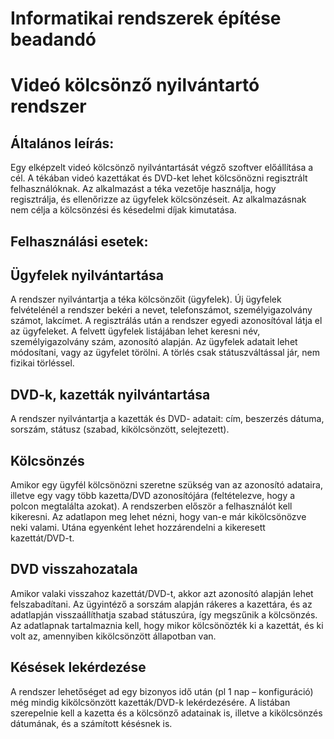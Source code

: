 # Informatikai rendszerek építése beadandó

# Videó kölcsönző nyilvántartó rendszer
## Általános leírás:
Egy elképzelt videó kölcsönző nyilvántartását végző szoftver előállítása a cél. A tékában videó kazettákat és DVD-ket lehet kölcsönözni regisztrált felhasználóknak. Az alkalmazást a téka vezetője használja, hogy regisztrálja, és ellenőrizze az ügyfelek kölcsönzéseit. Az alkalmazásnak nem célja a kölcsönzési és késedelmi díjak kimutatása.

## Felhasználási esetek:
## Ügyfelek nyilvántartása
A rendszer nyilvántartja a téka kölcsönzőit (ügyfelek). Új ügyfelek felvételénél a rendszer bekéri a nevet, telefonszámot, személyigazolvány számot, lakcímet. A regisztrálás után a rendszer egyedi azonosítóval látja el az ügyfeleket. A felvett ügyfelek listájában lehet keresni név, személyigazolvány szám, azonosító alapján. Az ügyfelek adatait lehet módosítani, vagy az ügyfelet törölni. A törlés csak státuszváltással jár, nem fizikai törléssel.

## DVD-k, kazetták nyilvántartása
A rendszer nyilvántartja a kazetták és DVD- adatait: cím, beszerzés dátuma, sorszám, státusz (szabad, kikölcsönzött, selejtezett).

## Kölcsönzés
Amikor egy ügyfél kölcsönözni szeretne szükség van az azonosító adataira, illetve egy vagy több kazetta/DVD azonosítójára (feltételezve, hogy a polcon megtalálta azokat). A rendszerben először a felhasználót kell kikeresni. Az adatlapon meg lehet nézni, hogy van-e már kikölcsönözve neki valami. Utána egyenként lehet hozzárendelni a kikeresett kazettát/DVD-t.

## DVD visszahozatala
Amikor valaki visszahoz kazettát/DVD-t, akkor azt azonosító alapján lehet felszabadítani. Az ügyintéző a sorszám alapján rákeres a kazettára, és az adatlapján visszaállíthatja szabad státuszúra, így megszűnik a kölcsönzés. Az adatlapnak tartalmaznia kell, hogy mikor kölcsönözték ki a kazettát, és ki volt az, amennyiben kikölcsönzött állapotban van.

## Késések lekérdezése
A rendszer lehetőséget ad egy bizonyos idő után (pl 1 nap – konfiguráció) még mindig kikölcsönzött kazetták/DVD-k lekérdezésére. A listában szerepelnie kell a kazetta és a kölcsönző adatainak is, illetve a kikölcsönzés dátumának, és a számított késésnek is.
